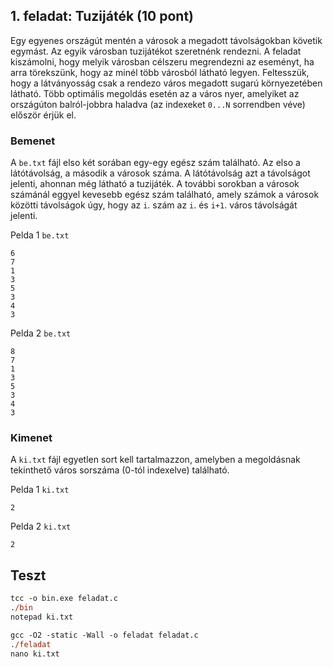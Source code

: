 ## 1. feladat: Tuzijáték (10 pont)

Egy egyenes országút mentén a városok a megadott távolságokban követik egymást. Az egyik városban tuzijátékot szeretnénk rendezni. A feladat kiszámolni, hogy melyik városban célszeru megrendezni az eseményt, ha arra törekszünk, hogy az minél több városból látható legyen. Feltesszük, hogy a látványosság csak a rendezo város megadott sugarú környezetében látható. Több optimális megoldás esetén az a város nyer, amelyiket az országúton balról-jobbra haladva (az indexeket `0...N` sorrendben véve) először érjük el.

### Bemenet

A `be.txt` fájl elso két sorában egy-egy egész szám található. Az elso a látótávolság, a második a városok száma. A látótávolság azt a távolságot jelenti, ahonnan még látható a tuzijáték. A további sorokban a városok számánál eggyel kevesebb egész szám található, amely számok a városok közötti távolságok úgy, hogy az `i`. szám az `i`. és `i+1`. város távolságát jelenti.

Pelda 1 `be.txt`
```
6
7
1
3
5
3
4
3
```

Pelda 2 `be.txt`
```
8
7
1
3
5
3
4
3
```

### Kimenet

A `ki.txt` fájl egyetlen sort kell tartalmazzon, amelyben a megoldásnak tekinthető város sorszáma (0-tól indexelve) található.

Pelda 1 `ki.txt`
```
2
```

Pelda 2 `ki.txt`
```
2
```

## Teszt
```ps
tcc -o bin.exe feladat.c
./bin
notepad ki.txt
```
```ps
gcc -O2 -static -Wall -o feladat feladat.c
./feladat
nano ki.txt
```
